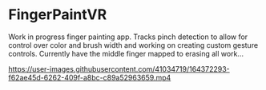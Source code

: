 # FingerPaintVR

Work in progress finger painting app. Tracks pinch detection to allow for control over color and brush width and working on creating custom gesture controls. Currently have the middle finger mapped to erasing all work...



https://user-images.githubusercontent.com/41034719/164372293-f62ae45d-6262-409f-a8bc-c89a52963659.mp4

